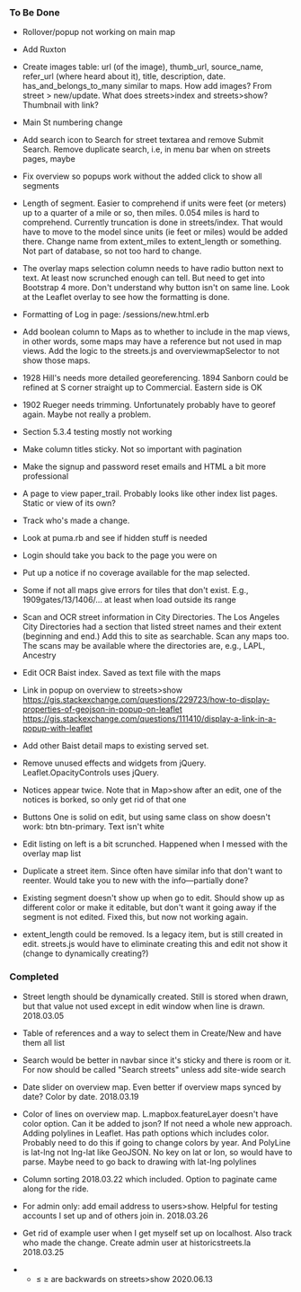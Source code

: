 ### To Be Done

* Rollover/popup not working on main map

* Add Ruxton

* Create images table: url (of the image), thumb_url, source_name, refer_url (where heard about it), title, description, date. has_and_belongs_to_many similar to maps. How add images? From street > new/update. What does streets>index and streets>show? Thumbnail with link?

* Main St numbering change

* Add search icon to Search for street textarea and remove Submit Search. Remove duplicate search, i.e, in menu bar when on streets pages, maybe 

* Fix overview so popups work without the added click to show all segments

* Length of segment. Easier to comprehend if units were feet (or meters) up to a quarter of a mile or so, then miles. 0.054 miles is hard to comprehend. Currently truncation is done in streets/index. That would have to move to the model since units (ie feet or miles) would be added there. Change name from extent_miles to extent_length or something. Not part of database, so not too hard to change.

* The overlay maps selection column needs to have radio button next to text. At least now scrunched enough can tell. But need to get into Bootstrap 4 more. Don't understand why button isn't on same line. Look at the Leaflet overlay to see how the formatting is done.

* Formatting of Log in page: /sessions/new.html.erb

* Add boolean column to Maps as to whether to include in the map views, in other words, some maps may have a reference but not used in map views. Add the logic to the streets.js and overviewmapSelector to not show those maps. 

* 1928 Hill's needs more detailed georeferencing. 1894 Sanborn could be refined at S corner straight up to Commercial. Eastern side is OK
 
* 1902 Rueger needs trimming. Unfortunately probably have to georef again. Maybe not really a problem.

* Section 5.3.4 testing mostly not working

* Make column titles sticky. Not so important with pagination
 
* Make the signup and password reset emails and HTML a bit more professional

* A page to view paper_trail. Probably looks like other index list pages. Static or view of its own?
* Track who's made a change. 
 
* Look at puma.rb and see if hidden stuff is needed
 
* Login should take you back to the page you were on
 
* Put up a notice if no coverage available for the map selected.
* Some if not all maps give errors for tiles that don't exist. E.g., 1909gates/13/1406/… at least when load outside its range
 
* Scan and OCR street information in City Directories. The Los Angeles City Directories had a section that listed street names and their extent (beginning and end.) Add this to site as searchable. Scan any maps too. The scans may be available where the directories are, e.g., LAPL, Ancestry

* Edit OCR Baist index. Saved as text file with the maps

* Link in popup on overview to streets>show
https://gis.stackexchange.com/questions/229723/how-to-display-properties-of-geojson-in-popup-on-leaflet
https://gis.stackexchange.com/questions/111410/display-a-link-in-a-popup-with-leaflet

* Add other Baist detail maps to existing served set.

* Remove unused effects and widgets from jQuery. Leaflet.OpacityControls uses jQuery.

* Notices appear twice. Note that in Map>show after an edit, one of the notices is borked, so only get rid of that one

* Buttons One is solid on edit, but using same class on show doesn't work: btn btn-primary. Text isn't white

* Edit listing on left is a bit scrunched. Happened when I messed with the overlay map list

* Duplicate a street item. Since often have similar info that don't want to reenter. Would take you to new with the info—partially done?

* Existing segment doesn't show up when go to edit. Should show up as different color or make it editable, but don't want it going away if the segment is not edited. Fixed this, but now not working again.

* extent_length could be removed. Is a legacy item, but is still created in edit. streets.js would have to eliminate creating this and edit not show it (change to dynamically creating?)

### Completed

* Street length should be dynamically created.  Still is stored when drawn, but that value not used except in edit window when line is drawn. 2018.03.05

* Table of references and a way to select them in Create/New and have them all list

* Search would be better in navbar since it's sticky and there is room or it. For now should be called "Search streets" unless add site-wide search

* Date slider on overview map. Even better if overview maps synced by date? Color by date. 2018.03.19
* Color of lines on overview map. L.mapbox.featureLayer doesn't have color option. Can it be added to json? If not need a whole new approach. Adding polylines in Leaflet. Has path options which includes color. Probably need to do this if going to change colors by year. And PolyLine is lat-lng not lng-lat like GeoJSON. No key on lat or lon, so would have to parse. Maybe need to go back to drawing with lat-lng polylines

* Column sorting 2018.03.22 which included.   Option to paginate came along for the ride.

* For admin only: add email address to users>show. Helpful for testing accounts I set up and of others join in. 2018.03.26

* Get rid of example user when I get myself set up on localhost. Also track who made the change. Create admin user at historicstreets.la 2018.03.25

* * ≤ ≥ are backwards on streets>show 2020.06.13

